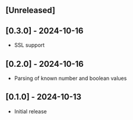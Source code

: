 ## [Unreleased]

## [0.3.0] - 2024-10-16

- SSL support

## [0.2.0] - 2024-10-16

- Parsing of known number and boolean values

## [0.1.0] - 2024-10-13

- Initial release
